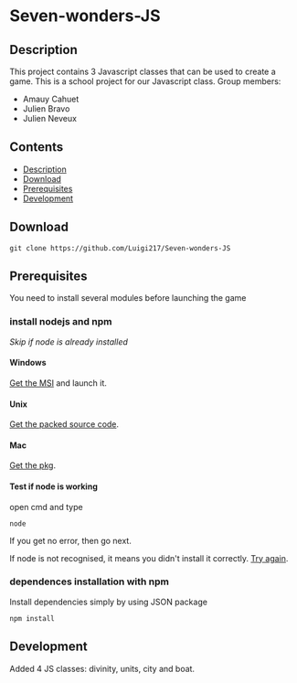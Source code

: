 # Seven-wonders-JS

## Description

This project contains 3 Javascript classes that can be used to create a game.
This is a school project for our Javascript class.
Group members:
 - Amauy Cahuet
 - Julien Bravo
 - Julien Neveux

## Contents

- [Description](#description)
- [Download](#download)
- [Prerequisites](#prerequisites)
- [Development](#development)


## Download
```
git clone https://github.com/Luigi217/Seven-wonders-JS
```

## Prerequisites

You need to install several modules before launching the game

### install nodejs and npm

_Skip if node is already installed_

#### Windows

[Get the MSI](https://nodejs.org/en/download/) and launch it.

#### Unix

[Get the packed source code](https://nodejs.org/en/download/).

#### Mac

[Get the pkg](https://nodejs.org/en/download/).

#### Test if node is working

open cmd and type
```
node
```
If you get no error, then go next.

If node is not recognised, it means you didn't install it correctly. [Try again](#prerequisites).

### dependences installation with npm

Install dependencies simply by using JSON package
```
npm install
```

## Development

Added 4 JS classes: divinity, units, city and boat.

